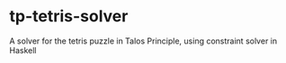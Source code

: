 # tp-tetris-solver
A solver for the tetris puzzle in Talos Principle, using constraint solver in Haskell
